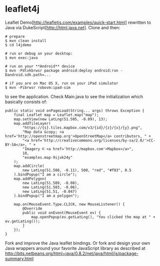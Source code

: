 leaflet4j
=========

Leaflet Demo[http://leafletjs.com/examples/quick-start.html] rewritten to Java via DukeScript[http://html.java.net]. Clone and then:

    # prepare
    $ mvn clean install 
    $ cd l4jdemo

    # run or debug on your desktop:
    $ mvn exec:java
 
    # run on your **Android** device
    $ mvn -Pdlvkbrwsr package android:deploy android:run -Dandroid.sdk.path=...

    # if you are on Mac OS X, run on your iPad simulator
    $ mvn -Pibrwsr robovm:ipad-sim

to see the application. Check Main.java to see the initialization which basically consists of:

    public static void onPageLoad(String... args) throws Exception {
        final Leaflet map = Leaflet.map("map");
        map.setView(new LatLng(51.505, -0.09), 13);
        map.addTileLayer(
            "https://{s}.tiles.mapbox.com/v3/{id}/{z}/{x}/{y}.png",
            "Map data &copy; <a href='http://openstreetmap.org'>OpenStreetMap</a> contributors, " +
            "<a href='http://creativecommons.org/licenses/by-sa/2.0/'>CC-BY-SA</a>, " +
            "Imagery © <a href='http://mapbox.com'>Mapbox</a>",
            18,
            "examples.map-9ijuk24y"
        );
        map.addCircle(
            new LatLng(51.508, -0.11), 500, "red", "#f03", 0.5
        ).bindPopup("I am a circle");
        map.addPolygon(
            new LatLng(51.509, -0.08),
            new LatLng(51.503, -0.06),
            new LatLng(51.51, -0.047) 
        ).bindPopup("I am a polygon");

        map.on(MouseEvent.Type.CLICK, new MouseListener() {
            @Override
            public void onEvent(MouseEvent ev) {
                map.openPopup(ev.getLatLng(), "You clicked the map at " + ev.getLatLng());
            }
        });
    }

Fork and improve the Java leaflet bindings.
Or fork and design your own Java wrappers 
around your favorite JavaScript library as 
described at http://bits.netbeans.org/html+java/0.8.2/net/java/html/js/package-summary.html
